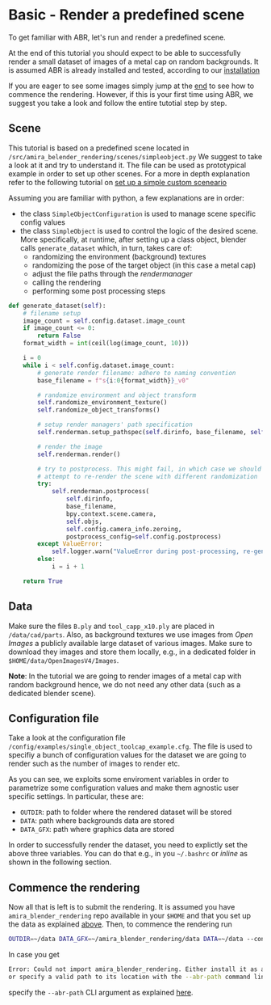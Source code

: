 # Basic - Render a predefined scene

To get familiar with ABR, let's run and render a predefined scene.

At the end of this tutorial you should expect to be able to successfully render
a small dataset of images of a metal cap on random backgrounds.
It is assumed ABR is already installed and tested, according to our [installation](../installation.md)


If you are eager to see some images simply jump at the [end](#render) to see how to
commence the rendering.
However, if this is your first time using ABR, we suggest you take a look and
follow the entire tutotial step by step.


## Scene

This tutorial is based on a predefined scene located in
`/src/amira_belender_rendering/scenes/simpleobject.py`
We suggest to take a look at it and try to understand it.
The file can be used as prototypical example in order to set up other scenes.
For a more in depth explanation refer to the following tutorial on
[set up a simple custom sceneario](./simplecustomscenario.md)

Assuming you are familiar with python, a few explanations are in order:
- the class `SimpleObjectConfiguration` is used to manage scene specific config values
- the class `SimpleObject` is used to control the logic of the desired scene.
More specifically, at runtime, after setting up a class object, blender calls `generate_dataset`
which, in turn, takes care of:
    * randomizing the environment (background) textures
    * randomizing the pose of the target object (in this case a metal cap)
    * adjust the file paths through the *rendermanager*
    * calling the rendering
    * performing some post processing steps

```python
def generate_dataset(self):
    # filename setup
    image_count = self.config.dataset.image_count
    if image_count <= 0:
        return False
    format_width = int(ceil(log(image_count, 10)))

    i = 0
    while i < self.config.dataset.image_count:
        # generate render filename: adhere to naming convention
        base_filename = f"s{i:0{format_width}}_v0"

        # randomize environment and object transform
        self.randomize_environment_texture()
        self.randomize_object_transforms()

        # setup render managers' path specification
        self.renderman.setup_pathspec(self.dirinfo, base_filename, self.objs)

        # render the image
        self.renderman.render()

        # try to postprocess. This might fail, in which case we should
        # attempt to re-render the scene with different randomization
        try:
            self.renderman.postprocess(
                self.dirinfo,
                base_filename,
                bpy.context.scene.camera,
                self.objs,
                self.config.camera_info.zeroing,
                postprocess_config=self.config.postprocess)
        except ValueError:
            self.logger.warn("ValueError during post-processing, re-generating image index {i}")
        else:
            i = i + 1

    return True
```


## Data<a name="data"></a>

Make sure the files `B.ply` and `tool_capp_x10.ply` are placed in `/data/cad/parts`.
Also, as background textures we use images from *Open Images* a publicly available
large dataset of various images. Make sure to download they images and store them
locally, e.g., in a dedicated folder in `$HOME/data/OpenImagesV4/Images`.

**Note**: In the tutorial we are going to render images of a metal cap with random background
hence, we do not need any other data (such as a dedicated blender scene). 


## Configuration file

Take a look at the configuration file `/config/examples/single_object_toolcap_example.cfg`.
The file is used to specifiy a bunch of configuration values for the dataset we are
going to render such as the number of images to render etc.

As you can see, we exploits some enviroment variables in order to parametrize some 
configuration values and make them agnostic user specific settings. In particular, these are:
- `OUTDIR`: path to folder where the rendered dataset will be stored
- `DATA`: path where backgrounds data are stored
- `DATA_GFX`: path where graphics data are stored

In order to successfully render the dataset, you need to explictly set the above three variables.
You can do that e.g., in you `~/.bashrc` or *inline* as shown in the following section.

## Commence the rendering <a name="render"></a>

Now all that is left is to submit the rendering. It is assumed you have `amira_blender_rendering`
repo available in your `$HOME` and that you set up the data as explained [above](#data).
Then, to commence the rendering run

```bash
OUTDIR=~/data DATA_GFX=~/amira_blender_rendering/data DATA=~/data --config ~/amira_blender_rendering/config/examples/single_object_toolcap_example.cfg
```

In case you get

```bash
Error: Could not import amira_blender_rendering. Either install it as a package,
or specify a valid path to its location with the --abr-path command line argument.
```

specify the `--abr-path` CLI argument as explained [here](../using.md#using-wo-installation).